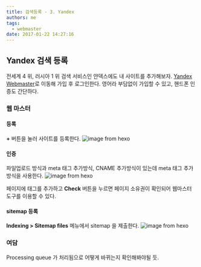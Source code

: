 ```yaml
---
title: 검색등록 - 3. Yandex
authors: me
tags:
  - webmaster
date: 2017-01-22 14:27:16
---
```


## Yandex 검색 등록

전세계 4 위, 러시아 1 위 검색 서비스인 얀덱스에도 내 사이트를 추가해보자.
[Yandex Webmaster](https://webmaster.yandex.com)로 이동해 가입 후 로그인한다.
영어라 부담없이 가입할 수 있고, 핸드폰 인증도 간단하다.

### 웹 마스터

#### 등록

**+** 버튼을 눌러 사이트를 등록한다.
![image from hexo](https://i.imgur.com/koy0a8u.png)

#### 인증

파일업로드 방식과 meta 태그 추가방식, CNAME 추가방식이 있는데 meta 태그 추가 방식을 사용한다.
![image from hexo](https://i.imgur.com/DCbKDJE.png)

페이지에 태그를 추가하고 **Check** 버튼을 누르면 페이지 소유권이 확인되어 웹마스터 도구를 이용할 수 있다.

#### sitemap 등록

**Indexing > Sitemap files** 메뉴에서 sitemap 을 제출한다.
![image from hexo](https://i.imgur.com/Bgh91F8.png)

### 여담

Processing queue 가 처리됨으로 어떻게 바뀌는지 확인해봐야될 듯.
